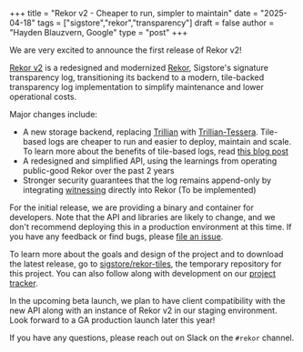 +++
title = "Rekor v2 - Cheaper to run, simpler to maintain"
date = "2025-04-18"
tags = ["sigstore","rekor","transparency"]
draft = false
author = "Hayden Blauzvern, Google"
type = "post"
+++

We are very excited to announce the first release of Rekor v2!

[Rekor v2](https://github.com/sigstore/rekor-tiles) is a redesigned and modernized
[Rekor](https://github.com/sigstore/rekor), Sigstore's signature transparency log,
transitioning its backend to a modern, tile-backed transparency log implementation to simplify
maintenance and lower operational costs.

Major changes include:

* A new storage backend, replacing [Trillian](https://github.com/google/trillian) with
  [Trillian-Tessera](https://github.com/transparency-dev/trillian-tessera). Tile-based logs
  are cheaper to run and easier to deploy, maintain and scale. To learn more about the benefits
  of tile-based logs, read [this blog post](https://transparency.dev/articles/tile-based-logs/)
* A redesigned and simplified API, using the learnings from operating public-good Rekor over the past 2 years
* Stronger security guarantees that the log remains append-only by integrating
  [witnessing](https://blog.transparency.dev/can-i-get-a-witness-network) directly into Rekor (To be implemented)

For the initial release, we are providing a binary and container for developers. Note that the API and libraries
are likely to change, and we don't recommend deploying this in a production environment at this time.
If you have any feedback or find bugs, please [file an issue](https://github.com/sigstore/rekor-tiles/issues).

To learn more about the goals and design of the project and to download the latest release,
go to [sigstore/rekor-tiles](https://github.com/sigstore/rekor-tiles), the temporary repository
for this project. You can also follow along with development on our
[project tracker](https://github.com/orgs/sigstore/projects/14).

In the upcoming beta launch, we plan to have client compatibility with the new API along with an instance
of Rekor v2 in our staging environment. Look forward to a GA production launch later this year!

If you have any questions, please reach out on Slack on the `#rekor` channel.
